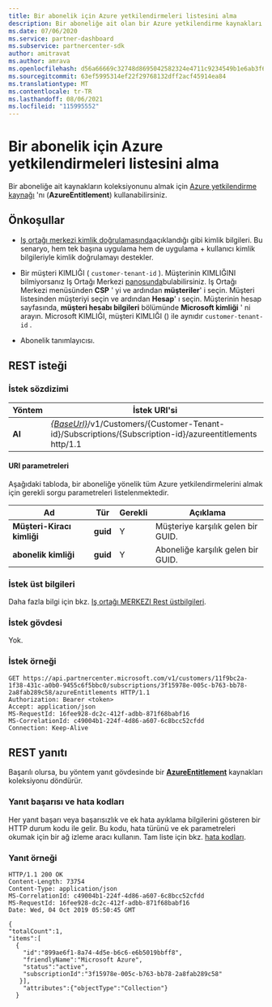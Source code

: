```yaml
---
title: Bir abonelik için Azure yetkilendirmeleri listesini alma
description: Bir aboneliğe ait olan bir Azure yetkilendirme kaynakları koleksiyonunu almak için AzureEntitlement kaynağını kullanabilirsiniz.
ms.date: 07/06/2020
ms.service: partner-dashboard
ms.subservice: partnercenter-sdk
author: amitravat
ms.author: amrava
ms.openlocfilehash: d56a66669c32748d8695042582324e4711c9234549b1e6ab3f6b0b7b78294509
ms.sourcegitcommit: 63ef5995314ef22f29768132dff2acf45914ea84
ms.translationtype: MT
ms.contentlocale: tr-TR
ms.lasthandoff: 08/06/2021
ms.locfileid: "115995552"
---
```

# <a name="get-a-list-of-azure-entitlements-for-a-subscription"></a>Bir abonelik için Azure yetkilendirmeleri listesini alma

Bir aboneliğe ait kaynakların koleksiyonunu almak için [Azure yetkilendirme kaynağı](subscription-resources.md#azureentitlement) 'nı (**AzureEntitlement**) kullanabilirsiniz.

## <a name="prerequisites"></a>Önkoşullar

- [Iş ortağı merkezi kimlik doğrulamasında](partner-center-authentication.md)açıklandığı gibi kimlik bilgileri. Bu senaryo, hem tek başına uygulama hem de uygulama + kullanıcı kimlik bilgileriyle kimlik doğrulamayı destekler.

- Bir müşteri KIMLIĞI ( `customer-tenant-id` ). Müşterinin KIMLIĞINI bilmiyorsanız Iş Ortağı Merkezi [panosunda](https://partner.microsoft.com/dashboard)bulabilirsiniz. Iş Ortağı Merkezi menüsünden **CSP** ' yi ve ardından **müşteriler**' i seçin. Müşteri listesinden müşteriyi seçin ve ardından **Hesap**' ı seçin. Müşterinin hesap sayfasında, **müşteri hesabı bilgileri** bölümünde **Microsoft kimliği** ' ni arayın. Microsoft KIMLIĞI, müşteri KIMLIĞI () ile aynıdır `customer-tenant-id` .

- Abonelik tanımlayıcısı.

## <a name="rest-request"></a>REST isteği

### <a name="request-syntax"></a>İstek sözdizimi

| Yöntem  | İstek URI'si                                                                                                                   |
|---------|---------------------------------------------------------------------------------|
| **Al** | [*{BaseUrl}*](partner-center-rest-urls.md)/v1/Customers/{Customer-Tenant-id}/Subscriptions/{Subscription-id}/azureentitlements http/1.1 |

#### <a name="uri-parameters"></a>URI parametreleri

Aşağıdaki tabloda, bir aboneliğe yönelik tüm Azure yetkilendirmelerini almak için gerekli sorgu parametreleri listelenmektedir.

| Ad                   | Tür     | Gerekli | Açıklama                           |
|------------------------|----------|----------|---------------------------------------|
| **Müşteri-Kiracı kimliği** | **guid** | Y        | Müşteriye karşılık gelen bir GUID. |
| **abonelik kimliği**       | **guid** | Y        | Aboneliğe karşılık gelen bir GUID.    |

### <a name="request-headers"></a>İstek üst bilgileri

Daha fazla bilgi için bkz. [Iş ortağı MERKEZI Rest üstbilgileri](headers.md).

### <a name="request-body"></a>İstek gövdesi

Yok.

### <a name="request-example"></a>İstek örneği

```http
GET https://api.partnercenter.microsoft.com/v1/customers/11f9bc2a-1f38-431c-a0b0-9455c6f5bbc0/subscriptions/3f15978e-005c-b763-bb78-2a8fab289c58/azureEntitlements HTTP/1.1
Authorization: Bearer <token>
Accept: application/json
MS-RequestId: 16fee928-dc2c-412f-adbb-871f68babf16
MS-CorrelationId: c49004b1-224f-4d86-a607-6c8bcc52cfdd
Connection: Keep-Alive
```

## <a name="rest-response"></a>REST yanıtı

Başarılı olursa, bu yöntem yanıt gövdesinde bir [**AzureEntitlement**](subscription-resources.md#azureentitlement) kaynakları koleksiyonu döndürür.

### <a name="response-success-and-error-codes"></a>Yanıt başarısı ve hata kodları

Her yanıt başarı veya başarısızlık ve ek hata ayıklama bilgilerini gösteren bir HTTP durum kodu ile gelir. Bu kodu, hata türünü ve ek parametreleri okumak için bir ağ izleme aracı kullanın. Tam liste için bkz. [hata kodları](error-codes.md).

### <a name="response-example"></a>Yanıt örneği

```http
HTTP/1.1 200 OK
Content-Length: 73754
Content-Type: application/json
MS-CorrelationId: c49004b1-224f-4d86-a607-6c8bcc52cfdd
MS-RequestId: 16fee928-dc2c-412f-adbb-871f68babf16
Date: Wed, 04 Oct 2019 05:50:45 GMT

{
"totalCount":1,
"items":[
  {
    "id":"899ae6f1-8a74-4d5e-b6c6-e6b5019bbff8",
    "friendlyName":"Microsoft Azure",
    "status":"active",
    "subscriptionId":"3f15978e-005c-b763-bb78-2a8fab289c58"
   }],
    "attributes":{"objectType":"Collection"}
  }
```
